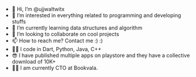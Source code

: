 - 👋 Hi, I’m @ujjwaltwitx
- 👀 I’m interested in everything related to programming and developing stuffs
- 🌱 I’m currently learning data structures and algorithm
- 💞️ I’m looking to collaborate on cool projects
- 📫 How to reach me? Contact me :) :)
- 🧑‍💻 I code in Dart, Python, Java, C++
- 😎 I have published multiple apps on playstore and they have a collective download of 10K+
- 👨‍💼 I am currently CTO at Bookvala.

<!---
ujjwaltwitx/ujjwaltwitx is a ✨ special ✨ repository because its `README.md` (this file) appears on your GitHub profile.
You can click the Preview link to take a look at your changes.
--->
